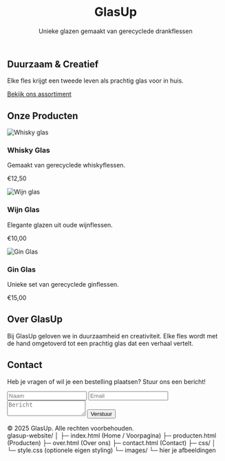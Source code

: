 <!DOCTYPE html><html lang="nl">
<head>
    <meta charset="UTF-8">
    <meta name="viewport" content="width=device-width, initial-scale=1.0">
    <title>GlasUp - Unieke glazen van drankflessen</title>
    <link href="https://cdn.jsdelivr.net/npm/tailwindcss@3.3.2/dist/tailwind.min.css" rel="stylesheet">
</head>
<body class="bg-gray-50 text-gray-800 font-sans"><!-- Header -->
<header class="bg-green-600 text-white p-6 text-center">
    <h1 class="text-3xl font-bold">GlasUp</h1>
    <p>Unieke glazen gemaakt van gerecyclede drankflessen</p>
</header>

<!-- Hero Section -->
<section class="p-10 text-center">
    <h2 class="text-2xl font-semibold mb-4">Duurzaam & Creatief</h2>
    <p class="mb-6">Elke fles krijgt een tweede leven als prachtig glas voor in huis.</p>
    <a href="#shop" class="bg-green-600 text-white px-6 py-2 rounded hover:bg-green-700">Bekijk ons assortiment</a>
</section>

<!-- Producten Section -->
<section id="shop" class="p-10 bg-white">
    <h2 class="text-2xl font-bold mb-6 text-center">Onze Producten</h2>
    <div class="grid grid-cols-1 md:grid-cols-3 gap-6">
        <div class="border rounded p-4 text-center shadow hover:shadow-lg transition">
            <img src="https://via.placeholder.com/150" alt="Whisky glas" class="mx-auto mb-4">
            <h3 class="font-semibold mb-2">Whisky Glas</h3>
            <p class="mb-2">Gemaakt van gerecyclede whiskyflessen.</p>
            <p class="font-bold">€12,50</p>
        </div>
        <div class="border rounded p-4 text-center shadow hover:shadow-lg transition">
            <img src="https://via.placeholder.com/150" alt="Wijn glas" class="mx-auto mb-4">
            <h3 class="font-semibold mb-2">Wijn Glas</h3>
            <p class="mb-2">Elegante glazen uit oude wijnflessen.</p>
            <p class="font-bold">€10,00</p>
        </div>
        <div class="border rounded p-4 text-center shadow hover:shadow-lg transition">
            <img src="https://via.placeholder.com/150" alt="Gin Glas" class="mx-auto mb-4">
            <h3 class="font-semibold mb-2">Gin Glas</h3>
            <p class="mb-2">Unieke set van gerecyclede ginflessen.</p>
            <p class="font-bold">€15,00</p>
        </div>
    </div>
</section>

<!-- Over Ons Section -->
<section class="p-10 text-center bg-gray-100">
    <h2 class="text-2xl font-bold mb-4">Over GlasUp</h2>
    <p>Bij GlasUp geloven we in duurzaamheid en creativiteit. Elke fles wordt met de hand omgetoverd tot een prachtig glas dat een verhaal vertelt.</p>
</section>

<!-- Contact Section -->
<section class="p-10 text-center">
    <h2 class="text-2xl font-bold mb-4">Contact</h2>
    <p class="mb-4">Heb je vragen of wil je een bestelling plaatsen? Stuur ons een bericht!</p>
    <form class="max-w-md mx-auto">
        <input type="text" placeholder="Naam" class="border p-2 mb-4 w-full rounded">
        <input type="email" placeholder="Email" class="border p-2 mb-4 w-full rounded">
        <textarea placeholder="Bericht" class="border p-2 mb-4 w-full rounded"></textarea>
        <button type="submit" class="bg-green-600 text-white px-6 py-2 rounded hover:bg-green-700">Verstuur</button>
    </form>
</section>

<!-- Footer -->
<footer class="bg-green-600 text-white p-6 text-center">
    &copy; 2025 GlasUp. Alle rechten voorbehouden.
</footer>

</body>
</html>
glasup-website/
│
├─ index.html        (Home / Voorpagina)
├─ producten.html    (Producten)
├─ over.html         (Over ons)
├─ contact.html      (Contact)
├─ css/
│   └─ style.css     (optionele eigen styling)
└─ images/
      └─ hier je afbeeldingen
      
